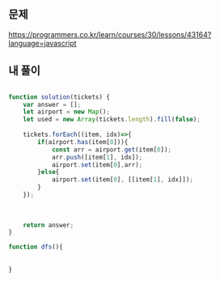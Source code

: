 ## 문제  
https://programmers.co.kr/learn/courses/30/lessons/43164?language=javascript  

## 내 풀이  
```javascript

function solution(tickets) {
    var answer = [];
    let airport = new Map();
    let used = new Array(tickets.length).fill(false);
    
    tickets.forEach((item, idx)=>{
        if(airport.has(item[0])){
            const arr = airport.get(item[0]);
            arr.push([item[1], idx]);
            airport.set(item[0],arr);
        }else{
            airport.set(item[0], [[item[1], idx]]);
        }
    });
    
    
    
    return answer;
}

function dfs(){
    
    
}

```
